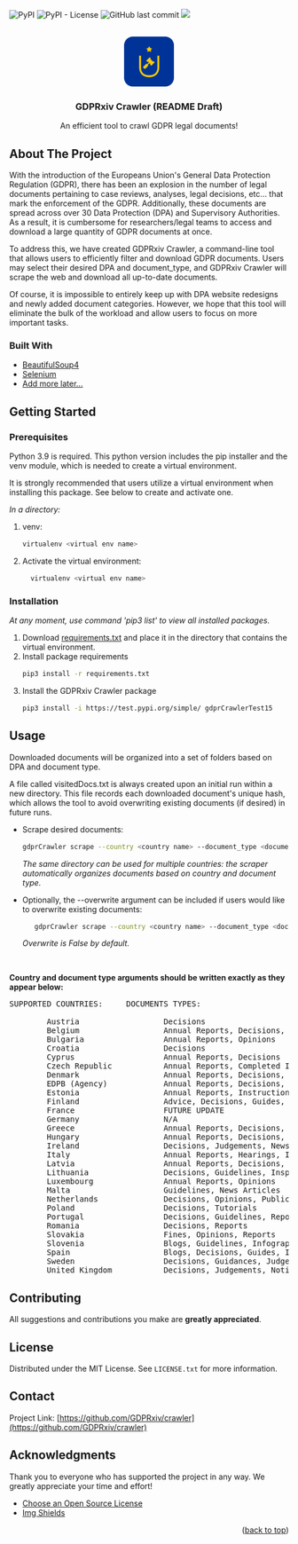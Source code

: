 <div id="top"></div>



![PyPI](https://img.shields.io/pypi/v/GDPRxiv%20Crawler)
![PyPI - License](https://img.shields.io/pypi/l/GDPRxiv%20Crawler)
![GitHub last commit](https://img.shields.io/github/last-commit/GDPRxiv/crawler)
![](https://visitor-badge.glitch.me/badge?page_id=GDPRxiv.crawler)



<br />
<div align="center">
  <a href="https://github.com/GDPRxiv/crawler">
    <img src="images/logo.png" alt="Logo" width="90" height="90">
  </a>

  <h3 align="center">GDPRxiv Crawler (README Draft)</h3>

  <p align="center">
    An efficient tool to crawl GDPR legal documents!
    
  </p>
</div>


## About The Project

With the introduction of the Europeans Union's General Data Protection Regulation (GDPR), there has been an explosion in the number of legal 
documents pertaining to case reviews, analyses, legal decisions, etc... that mark the enforcement of the GDPR.
Additionally, these documents are spread across over 30 Data Protection (DPA) and Supervisory Authorities. As a result, it is 
cumbersome for researchers/legal teams to access and download a large quantity of GDPR documents at once.

To address this, we have created GDPRxiv Crawler, a command-line tool that allows users to efficiently filter and
download GDPR documents. Users may select their desired DPA and document_type, and GDPRxiv Crawler will scrape the web
and download all up-to-date documents. 

Of course, it is impossible to entirely keep up with DPA website redesigns and newly added document categories. 
However, we hope that this tool will eliminate the bulk of the workload and allow users to focus on more important tasks.



### Built With

* [BeautifulSoup4](https://www.crummy.com/software/BeautifulSoup/bs4/doc/)
* [Selenium](https://www.selenium.dev/)
* [Add more later...](https://www.example.com)



## Getting Started

### Prerequisites

Python 3.9 is required. This python version includes the pip installer and the venv module, which is needed to create a 
virtual environment.

It is strongly recommended that users utilize a virtual environment when installing this package. 
See below to create and activate one.

_In a directory:_
1. venv:

    ```sh
    virtualenv <virtual env name>
     ```
  
2. Activate the virtual environment:

    ```sh
      virtualenv <virtual env name>
    ```

### Installation
_At any moment, use command 'pip3 list' to view all installed packages._

1. Download [requirements.txt](https://github.com/transientCloud/gdpr-sota/blob/evan/package_prep/pygdpr/requirements.txt)
    and place it in the directory that contains the virtual environment.
2. Install package requirements
   ```sh
   pip3 install -r requirements.txt
   ```
3. Install the GDPRxiv Crawler package
   ```sh
   pip3 install -i https://test.pypi.org/simple/ gdprCrawlerTest15
   ```



## Usage
Downloaded documents will be organized into a set of folders based on DPA and document type.

A file called visitedDocs.txt is always created upon an initial run within a new directory. This file records each downloaded document's
unique hash, which allows the tool to avoid overwriting existing documents (if desired) in future runs. 

* Scrape desired documents:
   ```sh
   gdprCrawler scrape --country <country name> --document_type <document type> --path <directory to store documents>
   ```
    _The same directory can be used for multiple countries: the scraper automatically organizes documents based on country and document type._

* Optionally, the --overwrite argument can be included if users would like to overwrite existing documents:

   ```sh
      gdprCrawler scrape --country <country name> --document_type <document type> --path <directory to store documents> --overwrite <True/False>
   ```
    _Overwrite is False by default._

&nbsp; 

**Country and document type arguments should be written exactly as they appear below:**

<pre>
SUPPORTED COUNTRIES:     DOCUMENTS TYPES:

        Austria                  Decisions
        Belgium                  Annual Reports, Decisions, Opinions
        Bulgaria                 Annual Reports, Opinions
        Croatia                  Decisions
        Cyprus                   Annual Reports, Decisions
        Czech Republic           Annual Reports, Completed Inspections, Court Rulings, Decisions, Opinions, Press Releases
        Denmark                  Annual Reports, Decisions, Permissions
        EDPB (Agency)            Annual Reports, Decisions, Guidelines, Letters, Opinions, Recommendations
        Estonia                  Annual Reports, Instructions, Prescriptions
        Finland                  Advice, Decisions, Guides, Notices
        France                   FUTURE UPDATE
        Germany                  N/A
        Greece                   Annual Reports, Decisions, Guidelines, Opinions, Recommendations
        Hungary                  Annual Reports, Decisions, Notices, Recommendations, Resolutions
        Ireland                  Decisions, Judgements, News
        Italy                    Annual Reports, Hearings, Injunctions, Interviews, Newsletters, Publications
        Latvia                   Annual Reports, Decisions, Guidances, Opinions, Violations
        Lithuania                Decisions, Guidelines, Inspection Reports
        Luxembourg               Annual Reports, Opinions
        Malta                    Guidelines, News Articles
        Netherlands              Decisions, Opinions, Public Disclosures, Reports
        Poland                   Decisions, Tutorials
        Portugal                 Decisions, Guidelines, Reports
        Romania                  Decisions, Reports
        Slovakia                 Fines, Opinions, Reports
        Slovenia                 Blogs, Guidelines, Infographics, Opinions, Reports
        Spain                    Blogs, Decisions, Guides, Infographics, Reports
        Sweden                   Decisions, Guidances, Judgements, Publications
        United Kingdom           Decisions, Judgements, Notices
</pre>



## Contributing

All suggestions and contributions you make are **greatly appreciated**.



## License

Distributed under the MIT License. See `LICENSE.txt` for more information.




## Contact

<!--- Put Research Group Info here - email@example.com --->

Project Link: [https://github.com/GDPRxiv/crawler](https://github.com/GDPRxiv/crawler)




## Acknowledgments

Thank you to everyone who has supported the project in any way. We greatly appreciate your time and effort!

* [Choose an Open Source License](https://choosealicense.com)
* [Img Shields](https://shields.io)



<p align="right">(<a href="#top">back to top</a>)</p>





